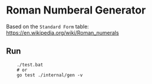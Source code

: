 # Roman Numberal Generator

Based on the `Standard Form` table: https://en.wikipedia.org/wiki/Roman_numerals

## Run

        ./test.bat
        # or
        go test ./internal/gen -v
